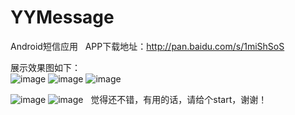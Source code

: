# YYMessage
Android短信应用  
APP下载地址：http://pan.baidu.com/s/1miShSoS  


展示效果图如下：  
![image](https://github.com/MRYangY/YYMessage/blob/master/app/src/main/res/drawable-xxhdpi/yy1.png)
![image](https://github.com/MRYangY/YYMessage/blob/master/app/src/main/res/drawable-xxhdpi/yy2.png)
![image](https://github.com/MRYangY/YYMessage/blob/master/app/src/main/res/drawable-xxhdpi/yy3.png)  

![image](https://github.com/MRYangY/YYMessage/blob/master/app/src/main/res/drawable-xxhdpi/yy4.png)
![image](https://github.com/MRYangY/YYMessage/blob/master/app/src/main/res/drawable-xxhdpi/yy5.png)   
觉得还不错，有用的话，请给个start，谢谢！
